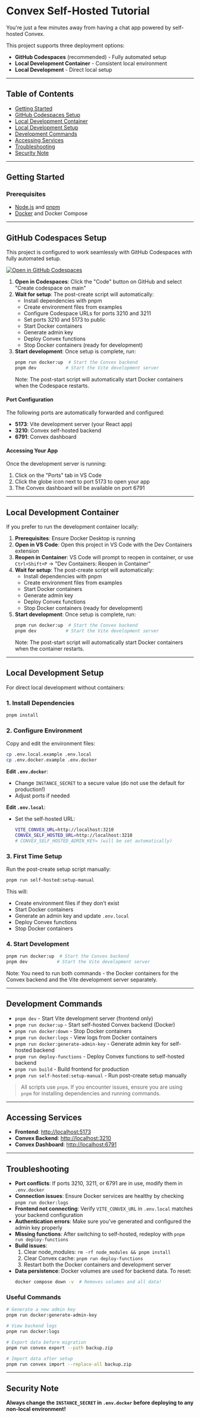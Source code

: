 # Convex Self-Hosted Tutorial

You're just a few minutes away from having a chat app powered by self-hosted Convex.

This project supports three deployment options:

- **GitHub Codespaces** (recommended) - Fully automated setup
- **Local Development Container** - Consistent local environment
- **Local Development** - Direct local setup

---

## Table of Contents

- [Getting Started](#getting-started)
- [GitHub Codespaces Setup](#github-codespaces-setup)
- [Local Development Container](#local-development-container)
- [Local Development Setup](#local-development-setup)
- [Development Commands](#development-commands)
- [Accessing Services](#accessing-services)
- [Troubleshooting](#troubleshooting)
- [Security Note](#security-note)

---

## Getting Started

### Prerequisites

- [Node.js](https://nodejs.org/) and [pnpm](https://pnpm.io/)
- [Docker](https://www.docker.com/) and Docker Compose

---

## GitHub Codespaces Setup

This project is configured to work seamlessly with GitHub Codespaces with fully automated setup.

[![Open in GitHub Codespaces](https://github.com/codespaces/badge.svg)](https://github.com/codespaces/new/?skip_quickstart=true&machine=basicLinux32gb&repo=1003183238&ref=main&devcontainer_path=.devcontainer%2Fdevcontainer.json&geo=UsEast)

1. **Open in Codespaces**: Click the "Code" button on GitHub and select "Create codespace on main"
2. **Wait for setup**: The post-create script will automatically:
   - Install dependencies with pnpm
   - Create environment files from examples
   - Configure Codespace URLs for ports 3210 and 3211
   - Set ports 3210 and 5173 to public
   - Start Docker containers
   - Generate admin key
   - Deploy Convex functions
   - Stop Docker containers (ready for development)
3. **Start development**: Once setup is complete, run:
   ```bash
   pnpm run docker:up  # Start the Convex backend
   pnpm dev           # Start the Vite development server
   ```
   Note: The post-start script will automatically start Docker containers when the Codespace restarts.

#### Port Configuration

The following ports are automatically forwarded and configured:

- **5173**: Vite development server (your React app)
- **3210**: Convex self-hosted backend
- **6791**: Convex dashboard

#### Accessing Your App

Once the development server is running:

1. Click on the "Ports" tab in VS Code
2. Click the globe icon next to port 5173 to open your app
3. The Convex dashboard will be available on port 6791

---

## Local Development Container

If you prefer to run the development container locally:

1. **Prerequisites**: Ensure Docker Desktop is running
2. **Open in VS Code**: Open this project in VS Code with the Dev Containers extension
3. **Reopen in Container**: VS Code will prompt to reopen in container, or use `Ctrl+Shift+P` → "Dev Containers: Reopen in Container"
4. **Wait for setup**: The post-create script will automatically:
   - Install dependencies with pnpm
   - Create environment files from examples
   - Start Docker containers
   - Generate admin key
   - Deploy Convex functions
   - Stop Docker containers (ready for development)
5. **Start development**: Once setup is complete, run:
   ```bash
   pnpm run docker:up  # Start the Convex backend
   pnpm dev           # Start the Vite development server
   ```
   Note: The post-start script will automatically start Docker containers when the container restarts.

---

## Local Development Setup

For direct local development without containers:

### 1. Install Dependencies

```bash
pnpm install
```

### 2. Configure Environment

Copy and edit the environment files:

```bash
cp .env.local.example .env.local
cp .env.docker.example .env.docker
```

**Edit `.env.docker`**:

- Change `INSTANCE_SECRET` to a secure value (do not use the default for production!)
- Adjust ports if needed

**Edit `.env.local`**:

- Set the self-hosted URL:
  ```bash
  VITE_CONVEX_URL=http://localhost:3210
  CONVEX_SELF_HOSTED_URL=http://localhost:3210
  # CONVEX_SELF_HOSTED_ADMIN_KEY= (will be set automatically)
  ```

### 3. First Time Setup

Run the post-create setup script manually:

```bash
pnpm run self-hosted:setup-manual
```

This will:

- Create environment files if they don't exist
- Start Docker containers
- Generate an admin key and update `.env.local`
- Deploy Convex functions
- Stop Docker containers

### 4. Start Development

```bash
pnpm run docker:up  # Start the Convex backend
pnpm dev           # Start the Vite development server
```

Note: You need to run both commands - the Docker containers for the Convex backend and the Vite development server separately.

---

## Development Commands

- `pnpm dev` - Start Vite development server (frontend only)
- `pnpm run docker:up` - Start self-hosted Convex backend (Docker)
- `pnpm run docker:down` - Stop Docker containers
- `pnpm run docker:logs` - View logs from Docker containers
- `pnpm run docker:generate-admin-key` - Generate admin key for self-hosted backend
- `pnpm run deploy-functions` - Deploy Convex functions to self-hosted backend
- `pnpm run build` - Build frontend for production
- `pnpm run self-hosted:setup-manual` - Run post-create setup manually

> All scripts use `pnpm`. If you encounter issues, ensure you are using `pnpm` for installing dependencies and running commands.

---

## Accessing Services

- **Frontend**: [http://localhost:5173](http://localhost:5173)
- **Convex Backend**: [http://localhost:3210](http://localhost:3210)
- **Convex Dashboard**: [http://localhost:6791](http://localhost:6791)

---

## Troubleshooting

- **Port conflicts**: If ports 3210, 3211, or 6791 are in use, modify them in `.env.docker`
- **Connection issues**: Ensure Docker services are healthy by checking `pnpm run docker:logs`
- **Frontend not connecting**: Verify `VITE_CONVEX_URL` in `.env.local` matches your backend configuration
- **Authentication errors**: Make sure you've generated and configured the admin key properly
- **Missing functions**: After switching to self-hosted, redeploy with `pnpm run deploy-functions`
- **Build issues**:
  1. Clear node_modules: `rm -rf node_modules && pnpm install`
  2. Clear Convex cache: `pnpm run deploy-functions`
  3. Restart both the Docker containers and development server
- **Data persistence**: Docker volumes are used for backend data. To reset:
  ```bash
  docker compose down -v  # Removes volumes and all data!
  ```

### Useful Commands

```bash
# Generate a new admin key
pnpm run docker:generate-admin-key

# View backend logs
pnpm run docker:logs

# Export data before migration
pnpm run convex export --path backup.zip

# Import data after setup
pnpm run convex import --replace-all backup.zip
```

---

## Security Note

**Always change the `INSTANCE_SECRET` in `.env.docker` before deploying to any non-local environment!**

